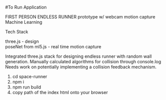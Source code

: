 #To Run Application

FIRST PERSON ENDLESS RUNNER prototype w/ webcam motion capture Machine Learning

Tech Stack

three.js - design\
poseNet from ml5.js - real time motion capture

Integrated three.js stack for designing endless runner with random wall generation.
Manually calculated algorithms for collision through console.log
Needs work on potentially implementing a collision feedback mechanism.

1. cd space-runner
2. npm i
3. npm run build
4. copy path of the index html onto your browser
